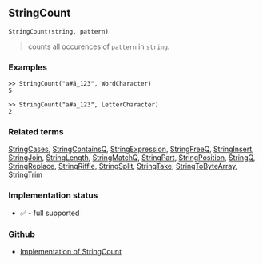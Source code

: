 ## StringCount

```
StringCount(string, pattern)
```

> counts all occurences of `pattern` in `string`.
  
### Examples

```
>> StringCount("a#ä_123", WordCharacter)
5

>> StringCount("a#ä_123", LetterCharacter) 
2 
```

### Related terms
[StringCases](StringCases.md), [StringContainsQ](StringContainsQ.md), [StringExpression](StringExpression.md), [StringFreeQ](StringFreeQ.md), [StringInsert](StringInsert.md), [StringJoin](StringJoin.md), [StringLength](StringLength.md), [StringMatchQ](StringMatchQ.md), [StringPart](StringPart.md), [StringPosition](StringPosition.md), [StringQ](StringQ.md), [StringReplace](StringReplace.md), [StringRiffle](StringRiffle.md), [StringSplit](StringSplit.md), [StringTake](StringTake.md), [StringToByteArray](StringToByteArray.md), [StringTrim](StringTrim.md)






### Implementation status

* &#x2705; - full supported

### Github

* [Implementation of StringCount](https://github.com/axkr/symja_android_library/blob/master/symja_android_library/matheclipse-core/src/main/java/org/matheclipse/core/builtin/StringFunctions.java#L1226) 

